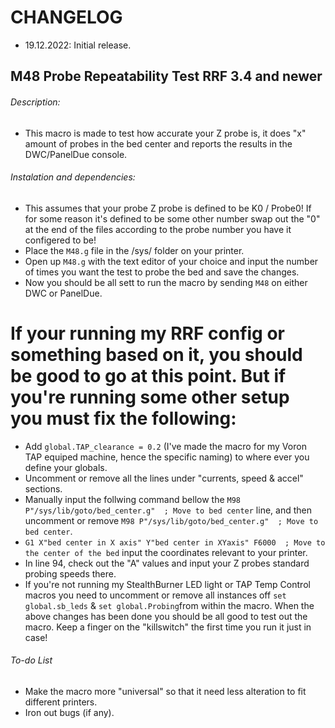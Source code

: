# CHANGELOG
- 19.12.2022: Initial release.

## M48 Probe Repeatability Test RRF 3.4 and newer

###### Description:
- This macro is made to test how accurate your Z probe is, it does "x" amount of probes in the bed center and reports the results in the DWC/PanelDue console.

###### Instalation and dependencies:
- This assumes that your probe Z probe is defined to be K0 / Probe0! If for some reason it's defined to be some other number swap out the "0" at the end of the files according to the probe number you have it configered to be!
- Place the `M48.g` file in the /sys/ folder on your printer.
- Open up `M48.g` with the text editor of your choice and input the number of times you want the test to probe the bed and save the changes.
- Now you should be all sett to run the macro by sending `M48` on either DWC or PanelDue.
# If your running my RRF config or something based on it, you should be good to go at this point. But if you're running some other setup you must fix the following:
- Add `global.TAP_clearance = 0.2` (I've made the macro for my Voron TAP equiped machine, hence the specific naming) to where ever you define your globals.
- Uncomment or remove all the lines under "currents, speed & accel" sections.
- Manually input the follwing command bellow the `M98 P"/sys/lib/goto/bed_center.g"  ; Move to bed center` line, and then uncomment or remove `M98 P"/sys/lib/goto/bed_center.g"  ; Move to bed center`.
- `G1 X"bed center in X axis" Y"bed center in XYaxis" F6000  ; Move to the center of the bed` input the coordinates relevant to your printer.
- In line 94, check out the "A" values and input your Z probes standard probing speeds there.
- If you're not running my StealthBurner LED light or TAP Temp Control macros you need to uncomment or remove all  instances off `set global.sb_leds`  & `set global.Probing`from within the macro.
When the above changes has been done you should be all good to test out the macro. Keep a finger on the "killswitch" the first time you run it just in case!

###### To-do List
- Make the macro more "universal" so that it need less alteration to fit different printers.
- Iron out bugs (if any).
